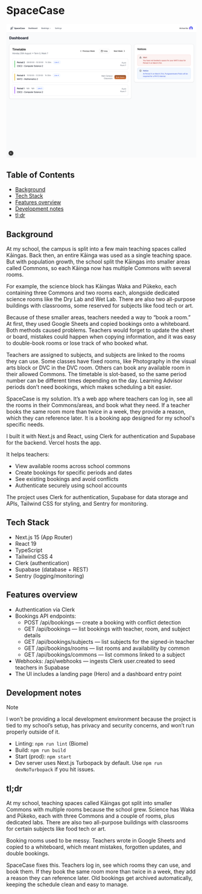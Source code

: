 # SpaceCase

![hero.png](public/images/hero.png)

## Table of Contents

- [Background](#background)
- [Tech Stack](#tech-stack)
- [Features overview](#features-overview)
- [Development notes](#development-notes)
- [tl;dr](#tldr)

## Background

At my school, the campus is split into a few main teaching spaces called Kāingas. Back then, an entire Kāinga was used
as a single teaching space. But with population growth, the school split the Kāingas into smaller areas called Commons,
so each Kāinga now has multiple Commons with several rooms.

For example, the science block has Kāingas Waka and Pūkeko, each containing three Commons and two rooms each, alongside
dedicated science rooms like the Dry Lab and Wet Lab. There are also two all-purpose buildings with classrooms, some
reserved for subjects like food tech or art.

Because of these smaller areas, teachers needed a way to “book a room.” At first, they used Google Sheets and copied
bookings onto a whiteboard. Both methods caused problems. Teachers would forget to update the sheet or board, mistakes
could happen when copying information, and it was easy to double-book rooms or lose track of who booked what.

Teachers are assigned to subjects, and subjects are linked to the rooms they can use. Some classes have fixed rooms,
like Photography in the visual arts block or DVC in the DVC room. Others can book any available room in their allowed
Commons. The timetable is slot-based, so the same period number can be different times depending on the day. Learning
Advisor periods don’t need bookings, which makes scheduling a bit easier.

SpaceCase is my solution. It’s a web app where teachers can log in, see all the rooms in their Commons/areas, and book
what they need. If a teacher books the same room more than twice in a week, they provide a reason, which they can
reference later. It is a booking app designed for my school's specific needs.

I built it with Next.js and React, using Clerk for authentication and Supabase for the backend. Vercel hosts the app.

It helps teachers:

- View available rooms across school commons
- Create bookings for specific periods and dates
- See existing bookings and avoid conflicts
- Authenticate securely using school accounts

The project uses Clerk for authentication, Supabase for data storage and APIs, Tailwind CSS for styling, and Sentry for
monitoring.

## Tech Stack

- Next.js 15 (App Router)
- React 19
- TypeScript
- Tailwind CSS 4
- Clerk (authentication)
- Supabase (database + REST)
- Sentry (logging/monitoring)

## Features overview

- Authentication via Clerk
- Bookings API endpoints:
    - POST /api/bookings — create a booking with conflict detection
    - GET /api/bookings — list bookings with teacher, room, and subject details
    - GET /api/bookings/subjects — list subjects for the signed-in teacher
    - GET /api/bookings/rooms — list rooms and availability by common
    - GET /api/bookings/commons — list commons linked to a subject
- Webhooks: /api/webhooks — ingests Clerk user.created to seed teachers in Supabase
- The UI includes a landing page (Hero) and a dashboard entry point

## Development notes

> [!NOTE]
> I won’t be providing a local development environment because the project is tied to my school’s setup, has privacy and
> security concerns, and won’t run properly outside of it.

- Linting: `npm run lint` (Biome)
- Build: `npm run build`
- Start (prod): `npm start`
- Dev server uses Next.js Turbopack by default. Use `npm run devNoTurbopack` if you hit issues.

## tl;dr

At my school, teaching spaces called Kāingas got split into smaller Commons with multiple rooms because the school grew.
Science has Waka and Pūkeko, each with three Commons and a couple of rooms, plus dedicated labs. There are also two
all-purpose buildings with classrooms for certain subjects like food tech or art.

Booking rooms used to be messy. Teachers wrote in Google Sheets and copied to a whiteboard, which meant mistakes,
forgotten updates, and double bookings.

SpaceCase fixes this. Teachers log in, see which rooms they can use, and book them. If they book the same room more than
twice in a week, they add a reason they can reference later. Old bookings get archived automatically, keeping the
schedule clean and easy to manage.
